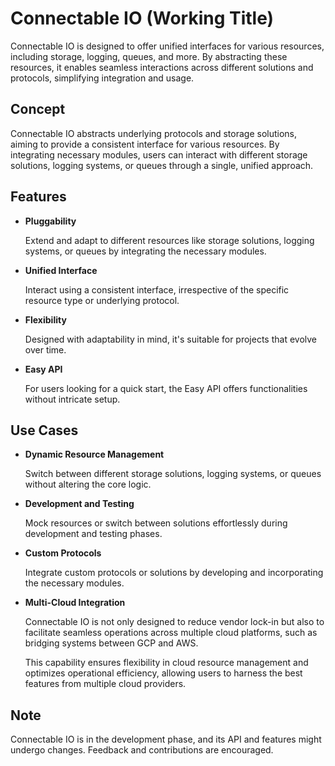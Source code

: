 # Connectable IO (Working Title)

Connectable IO is designed to offer unified interfaces for various resources, including storage, logging, queues, and more.
By abstracting these resources, it enables seamless interactions across different solutions and protocols, simplifying integration and usage.

## Concept

Connectable IO abstracts underlying protocols and storage solutions, aiming to provide a consistent interface for various resources.
By integrating necessary modules, users can interact with different storage solutions, logging systems, or queues through a single, unified approach.

## Features

- **Pluggability**

  Extend and adapt to different resources like storage solutions, logging systems, or queues by integrating the necessary modules.

- **Unified Interface**

  Interact using a consistent interface, irrespective of the specific resource type or underlying protocol.

- **Flexibility**

  Designed with adaptability in mind, it's suitable for projects that evolve over time.

- **Easy API**

  For users looking for a quick start, the Easy API offers functionalities without intricate setup.

## Use Cases

- **Dynamic Resource Management**

  Switch between different storage solutions, logging systems, or queues without altering the core logic.

- **Development and Testing**

  Mock resources or switch between solutions effortlessly during development and testing phases.

- **Custom Protocols**

  Integrate custom protocols or solutions by developing and incorporating the necessary modules.

- **Multi-Cloud Integration**

  Connectable IO is not only designed to reduce vendor lock-in but also to facilitate seamless operations across multiple cloud platforms,
  such as bridging systems between GCP and AWS.

  This capability ensures flexibility in cloud resource management and optimizes operational efficiency,
  allowing users to harness the best features from multiple cloud providers.

## Note

Connectable IO is in the development phase, and its API and features might undergo changes. Feedback and contributions are encouraged.

